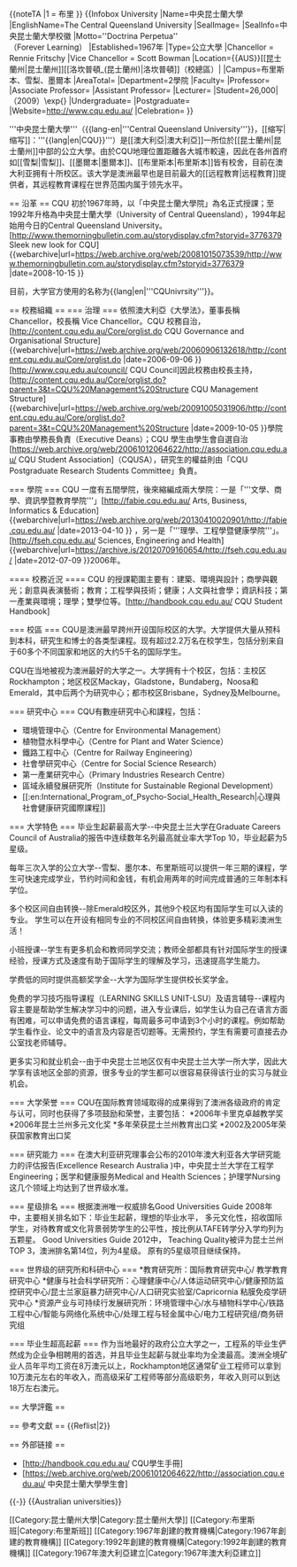 {{noteTA
|1 = 布里
}}
{{Infobox University
|Name=中央昆士蘭大學
|EnglishName=The Central Queensland University
|SealImage=
|SealInfo=中央昆士蘭大學校徽
|Motto=''Doctrina Perpetua''<br />（Forever Learning）
|Established=1967年
|Type=公立大學
|Chancellor = Rennie Fritschy
|Vice Chancellor = Scott Bowman
|Location={{AUS}}[[昆士蘭州|昆士蘭州]][[洛坎普頓_(昆士蘭州)|洛坎普頓]]（校總區）|
|Campus=布里斯本、雪梨、墨爾本
|AreaTotal=
|Department=2學院
|Faculty=
|Professor=
|Associate Professor=
|Assistant Professor=
|Lecturer=
|Student=26,000|（2009）\exp{}
|Undergraduate=
|Postgraduate=
|Website=http://www.cqu.edu.au/
|Celebration=
}} 

'''中央昆士蘭大學'''（{{lang-en|'''Central Queensland University'''}}，[[缩写|缩写]]：'''{{lang|en|CQU}}'''）是[[澳大利亞|澳大利亞]]一所位於[[昆士蘭州|昆士蘭州]]中部的公立大學。由於CQU地理位置距離各大城市較遠，因此在各州首府如[[雪梨|雪梨]]、[[墨爾本|墨爾本]]、[[布里斯本|布里斯本]]皆有校舍，目前在澳大利亚拥有十所校区。该大学是澳洲最早也是目前最大的[[远程教育|远程教育]]提供者，其远程教育课程在世界范围内属于领先水平。

== 沿革 ==
CQU 初於1967年時，以「中央昆士蘭大學院」為名正式授課；至1992年升格為中央昆士蘭大學（University of Central Queensland），1994年起始用今日的Central Queensland University。<ref>[http://www.themorningbulletin.com.au/storydisplay.cfm?storyid=3776379 Sleek new look for CQU] {{webarchive|url=https://web.archive.org/web/20081015073539/http://www.themorningbulletin.com.au/storydisplay.cfm?storyid=3776379 |date=2008-10-15 }}</ref>

目前，大学官方使用的名称为{{lang|en|'''CQUnivrsity'''}}。

== 校務組織 ==
=== 治理 ===
依照澳大利亞《大學法》，董事長稱 Chancellor，校長稱 Vice Chancellor。CQU 校務自治，<ref>[http://content.cqu.edu.au/Core/orglist.do CQU Governance and Organisational Structure] {{webarchive|url=https://web.archive.org/web/20060906132618/http://content.cqu.edu.au/Core/orglist.do |date=2006-09-06 }}</ref><ref>[http://www.cqu.edu.au/council/ CQU Council]</ref>因此校務由校長主持，<ref>[http://content.cqu.edu.au/Core/orglist.do?parent=3&t=CQU%20Management%20Structure CQU Management Structure] {{webarchive|url=https://web.archive.org/web/20091005031906/http://content.cqu.edu.au/Core/orglist.do?parent=3&t=CQU%20Management%20Structure |date=2009-10-05 }}</ref>學院事務由學務長負責（Executive Deans）；CQU 學生由學生會自選自治[https://web.archive.org/web/20061012064622/http://association.cqu.edu.au/ CQU Student Association]（CQUSA），研究生的權益則由「CQU Postgraduate Research Students Committee」負責。

=== 學院  ===
CQU 一度有五間學院，後來縮編成兩大學院：一是「'''文學、商學、資訊學暨教育學院'''」<ref>[http://fabie.cqu.edu.au/ Arts, Business, Informatics & Education] {{webarchive|url=https://web.archive.org/web/20130410020901/http://fabie.cqu.edu.au/ |date=2013-04-10 }}</ref> ，另一是「'''理學、工程學暨健康學院'''」。<ref>[http://fseh.cqu.edu.au/ Sciences, Engineering and Health] {{webarchive|url=https://archive.is/20120709160654/http://fseh.cqu.edu.au/ |date=2012-07-09 }}</ref>2006年。

==== 校務近況 ====
CQU 的授課範圍主要有：建築、環境與設計；商學與觀光；創意與表演藝術；教育；工程學與技術；健康；人文與社會學；資訊科技；第一產業與環境；理學；雙學位等。[http://handbook.cqu.edu.au/ CQU Student Handbook]
<!--The Brisbane, Gold Coast, Melbourne and Sydney campuses are run by a privately held entity called C.Management Services (CMS). Originally, this commercial entity was owned 50% by CQU and 50% by a private company Campus Group Holdings, which runs many educational institutions in its portfolio. As of early 2008, CQU is now a 100% stakeholder in CMS, with CMS still being kept and run as a private commercial enterprise, only fully owned by the university. The CMS operation is now being run as a 'government owned private corporation' due to being owned by CQU via a takeover funded by a Queensland Treasury loan.-->

=== 校區 ===
CQU是澳洲最早跨州开设国际校区的大学。大学提供大量从预科到本科，研究生和博士的各类型课程。现有超过2.2万名在校学生，包括分别来自于60多个不同国家和地区的大约5千名的国际学生。

CQU在当地被视为澳洲最好的大学之一。大学拥有十个校区，包括：主校区Rockhampton；地区校区Mackay，Gladstone，Bundaberg，Noosa和Emerald，其中后两个为研究中心；都市校区Brisbane，Sydney及Melbourne。

=== 研究中心 ===
CQU有數座研究中心和課程，包括：
* 環境管理中心（Centre for Environmental Management） 
* 植物暨水科學中心（Centre for Plant and Water Science）
* 鐵路工程中心（Centre for Railway Engineering） 
* 社會學研究中心（Centre for Social Science Research） 
* 第一產業研究中心（Primary Industries Research Centre） 
* 區域永續發展研究所（Institute for Sustainable Regional Development）
* [[:en:International_Program_of_Psycho-Social_Health_Research|心理與社會健康研究國際課程]]

=== 大学特色 ===
毕业生起薪最高大学--中央昆士兰大学在Graduate Careers Council of Australia的报告中连续数年名列最高就业率大学Top 10，毕业起薪为5星级。

每年三次入学的公立大学--雪梨、墨尔本、布里斯班可以提供一年三期的课程，学生可快速完成学业，节约时间和金钱，有机会用两年的时间完成普通的三年制本科学位。

多个校区间自由转换--除Emerald校区外，其他9个校区均有国际学生可以入读的专业。 学生可以在开设有相同专业的不同校区间自由转换，体验更多精彩澳洲生活！

小班授课--学生有更多机会和教师同学交流；教师全部都具有针对国际学生的授课经验，授课方式及速度有助于国际学生的理解及学习，迅速提高学生能力。

学费低的同时提供高额奖学金--大学为国际学生提供校长奖学金。

免费的学习技巧指导课程（LEARNING SKILLS UNIT-LSU）及语言辅导--课程内容主要是帮助学生解决学习中的问题，进入专业课后，如学生认为自己在语言方面有困难，可以申请免费的语言课程，每周最多可申请到3个小时的课程。例如帮助学生看作业、论文中的语言及内容是否切题等。无需预约，学生有需要可直接去办公室找老师辅导。

更多实习和就业机会--由于中央昆士兰地区仅有中央昆士兰大学一所大学，因此大学享有该地区全部的资源，很多专业的学生都可以很容易获得该行业的实习与就业机会。

=== 大学荣誉 ===
CQU在国际教育领域取得的成果得到了澳洲各级政府的肯定与认可，同时也获得了多项鼓励和荣誉，主要包括：
*2006年卡里克卓越教学奖
*2006年昆士兰州多元文化奖
*多年荣获昆士兰州教育出口奖
*2002及2005年荣获国家教育出口奖

=== 研究能力 ===
在澳大利亚研究理事会公布的2010年澳大利亚各大学研究能力的评估报告(Excellence Research Australia )中，中央昆士兰大学在工程学Engineering；医学和健康服务Medical and Health Sciences；护理学Nursing这几个领域上均达到了世界级水准。

=== 星级排名 ===
根据澳洲唯一权威排名Good Universities Guide 2008年中，主要相关排名如下：毕业生起薪，理想的毕业水平， 多元文化性，招收国际学生，对待教育或文化背景弱势学生的公平性，按比例从TAFE转学分入学均列为五颗星。 Good Universities Guide 2012中， Teaching Quality被评为昆士兰州TOP 3，澳洲排名第14位，列为4星级。 原有的5星级项目继续保持。

=== 世界级的研究所和科研中心 ===
*教育研究所：国际教育研究中心/ 教学教育研究中心
*健康与社会科学研究所：心理健康中心/人体运动研究中心/健康预防监控研究中心/昆士兰家庭暴力研究中心/人口研究实验室/Capricornia 粘膜免疫学研究中心
*资源产业与可持续行发展研究所：环境管理中心/水与植物科学中心/铁路工程中心/智能与网络化系统中心/处理工程与轻金属中心/电力工程研究组/商务研究组

=== 毕业生超高起薪 ===
作为当地最好的政府公立大学之一，工程系的毕业生俨然成为企业争相聘用的首选，并且毕业生起薪与就业率均为全澳最高。澳洲全境矿业人员年平均工资在8万澳元以上，Rockhampton地区通常矿业工程师可以拿到10万澳元左右的年收入，而高级采矿工程师等部分高级职务，年收入则可以到达18万左右澳元。

== 大學評鑑 ==
<!--CQU received seven five star ratings from the [[Good_Universities_Guide|Good Universities Guide]] (GUG) in 2003, giving it the most top ratings of any regional university in Australia.<ref name="CQUhistory">[http://content.cqu.edu.au/FCWViewer/view.do?page=4777 The History of Central Queensland University]</ref>. This made it more highly rated than some older, traditional universities. In 2007, GUG awarded CQU five separate 5-star ratings, including for "Positive Graduate Outcomes" for the fourth year in a row.<ref name="CQUhistory"/> 

In the [[The_Melbourne_Institute_of_Applied_Economic_and_Social_Research|Melbourne Institute]]'s 2006 rankings of Australian universities, CQU was ranked thirty-second of 38 Universities ranked in Arts and Humanities, thirty-fifth of 39 Universities ranked in Business, thirtieth of 35 Universities ranked in Education, twenty-fourth of 28 Universities ranked in Engineering, 28th of 38 Universities in Science.<ref> [http://www.melbourneinstitute.com/publications/reports/dr_aus_uni/Paper_Rating.pdf Melbourne Institute 2006 Rankings].</ref>  

In 2006, CQU was announced as being the number one destination and largest provider in the country for international students studying within Australia (Term 1 2006) by [[IDP_Education_Australia|IDP Education Australia]].<ref name="CQUhistory"/> CQU graduates receive among the highest starting salaries in the country.<ref name="IDPCQU">[http://realaustralia.idp.com/centralqueenslanduniversity/article51.asp Central Queensland University]</ref>. CQU received the highest possible rating for educational experience and entry flexibility.<ref name="IDPCQU"/> CQU "was one of only three Queensland universities"<ref name="UQGUG">[http://www.uq.edu.au/news/index.html?article=10268 Independent guide gives UQ five star ranking]</ref>, (the others being Bond University and the University of Queensland) "to receive the highest rating for positive graduate outcomes"<ref name="UQGUG"/> according to the Good University Guide.-->

== 參考文獻 ==
{{Reflist|2}}
<!-- yet to be located
* Evaluation of the General Skilled Migration Categories Report
* Sydney Morning Hearald - Foreign Students Don't Pay to Pass
* Evaluation of the General Skilled Migration Categories Report-->

== 外部链接 ==
* [http://handbook.cqu.edu.au/ CQU學生手冊]
* [https://web.archive.org/web/20061012064622/http://association.cqu.edu.au/ 中央昆士蘭大學學生會]

{{-}}
{{Australian universities}}

[[Category:昆士蘭州大學|Category:昆士蘭州大學]]
[[Category:布里斯班|Category:布里斯班]]
[[Category:1967年創建的教育機構|Category:1967年創建的教育機構]]
[[Category:1992年創建的教育機構|Category:1992年創建的教育機構]]
[[Category:1967年澳大利亞建立|Category:1967年澳大利亞建立]]